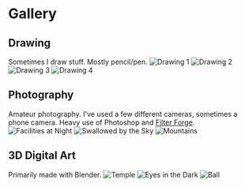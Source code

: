 # Gallery

## Drawing
Sometimes I draw stuff. Mostly pencil/pen.
![Drawing 1](https://i.imgur.com/zSL1Ozl.jpg)
![Drawing 2](https://i.imgur.com/tbTxFsq.jpg)
![Drawing 3](https://i.imgur.com/OiC0dEi.jpg)
![Drawing 4](https://i.imgur.com/evGxxvy.jpg)

## Photography
Amateur photography. I've used a few different cameras, sometimes a phone camera. Heavy use of Photoshop and [Filter Forge](https://www.filterforge.com/).
![Facilities at Night](https://i.imgur.com/alQN9ly.jpg)
![Swallowed by the Sky](https://i.imgur.com/agOcGBJ.jpg)
![Mountains](https://i.imgur.com/H2Tdp4y.jpg)

## 3D Digital Art
Primarily made with Blender.
![Temple](https://i.imgur.com/HZgDmXL.png)
![Eyes in the Dark](https://i.imgur.com/AtHfDru.png)
![Ball](https://i.imgur.com/TOrYN7N.png)